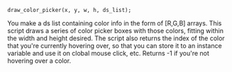 ```
draw_color_picker(x, y, w, h, ds_list);
```

You make a ds list containing color info in the form of [R,G,B] arrays. This script draws a series of color picker boxes with those colors, fitting within the width and height desired. The script also returns the index of the color that you're currently hovering over, so that you can store it to an instance variable and use it on clobal mouse click, etc. Returns -1 if you're not hovering over a color.
